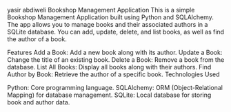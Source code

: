 yasir abdiweli
Bookshop Management Application
This is a simple Bookshop Management Application built using Python and SQLAlchemy. The app allows you to manage books and their associated authors in a SQLite database. You can add, update, delete, and list books, as well as find the author of a book.

Features
Add a Book: Add a new book along with its author.
Update a Book: Change the title of an existing book.
Delete a Book: Remove a book from the database.
List All Books: Display all books along with their authors.
Find Author by Book: Retrieve the author of a specific book.
Technologies Used

Python: Core programming language.
SQLAlchemy: ORM (Object-Relational Mapping) for database management.
SQLite: Local database for storing book and author data.
